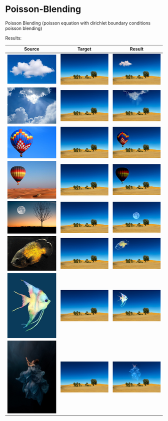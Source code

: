 # Poisson-Blending
 Poisson Blending (poisson equation with dirichlet boundary conditions poisson blending)

Results: 

| Source | Target | Result |
| ------ | ------ | ------ |
| <img src="./sources/source1.jpg" alt="drawing" width="250"/> | <img src="./targets/target1.jpg" alt="drawing" width="250"/> | <img src="./results/res1.jpg" alt="drawing" width="250"/> |
| <img src="./sources/source2.jpg" alt="drawing" width="250"/> | <img src="./targets/target1.jpg" alt="drawing" width="250"/> | <img src="./results/res2.jpg" alt="drawing" width="250"/> |
| <img src="./sources/source3.jpg" alt="drawing" width="250"/> | <img src="./targets/target1.jpg" alt="drawing" width="250"/> | <img src="./results/res3.jpg" alt="drawing" width="250"/> |
| <img src="./sources/source4.jpg" alt="drawing" width="250"/> | <img src="./targets/target1.jpg" alt="drawing" width="250"/> | <img src="./results/res4.jpg" alt="drawing" width="250"/> |
| <img src="./sources/source5.jpg" alt="drawing" width="250"/> | <img src="./targets/target1.jpg" alt="drawing" width="250"/> | <img src="./results/res5.jpg" alt="drawing" width="250"/> |
| <img src="./sources/source6.jpg" alt="drawing" width="250"/> | <img src="./targets/target1.jpg" alt="drawing" width="250"/> | <img src="./results/res6.jpg" alt="drawing" width="250"/> |
| <img src="./sources/source7.jpg" alt="drawing" width="250"/> | <img src="./targets/target1.jpg" alt="drawing" width="250"/> | <img src="./results/res7.jpg" alt="drawing" width="250"/> |
| <img src="./sources/source8.jpg" alt="drawing" width="250"/> | <img src="./targets/target1.jpg" alt="drawing" width="250"/> | <img src="./results/res8.jpg" alt="drawing" width="250"/> |

